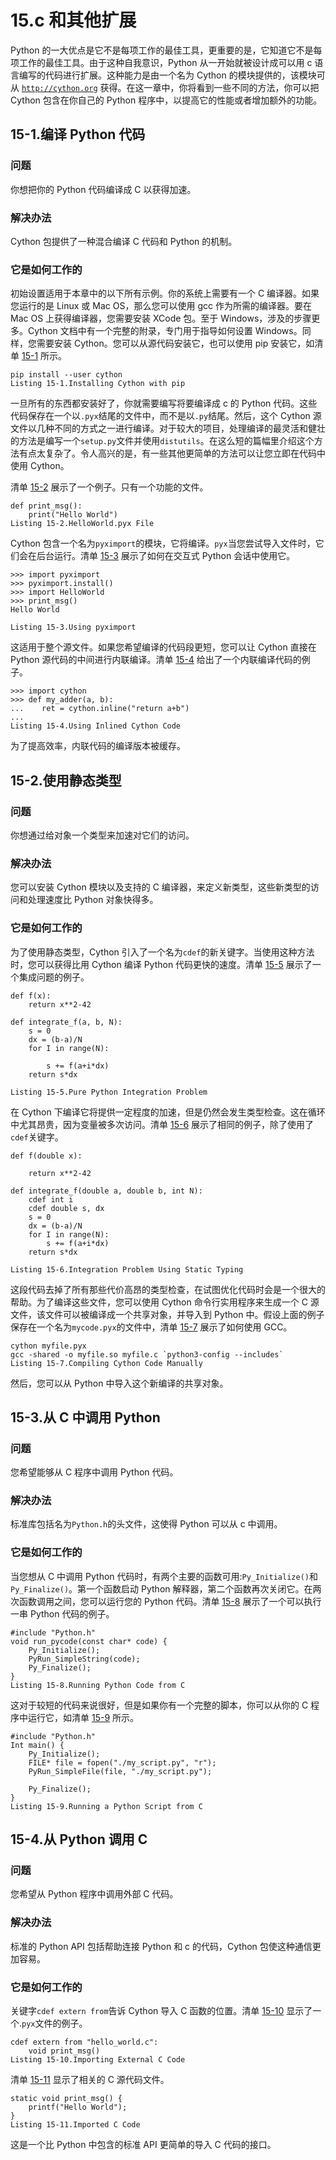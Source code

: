# 15.c 和其他扩展

Python 的一大优点是它不是每项工作的最佳工具，更重要的是，它知道它不是每项工作的最佳工具。由于这种自我意识，Python 从一开始就被设计成可以用 c 语言编写的代码进行扩展。这种能力是由一个名为 Cython 的模块提供的，该模块可从 [`http://cython.org`](http://cython.org) 获得。在这一章中，你将看到一些不同的方法，你可以把 Cython 包含在你自己的 Python 程序中，以提高它的性能或者增加额外的功能。

## 15-1.编译 Python 代码

### 问题

你想把你的 Python 代码编译成 C 以获得加速。

### 解决办法

Cython 包提供了一种混合编译 C 代码和 Python 的机制。

### 它是如何工作的

初始设置适用于本章中的以下所有示例。你的系统上需要有一个 C 编译器。如果您运行的是 Linux 或 Mac OS，那么您可以使用 gcc 作为所需的编译器。要在 Mac OS 上获得编译器，您需要安装 XCode 包。至于 Windows，涉及的步骤更多。Cython 文档中有一个完整的附录，专门用于指导如何设置 Windows。同样，您需要安装 Cython。您可以从源代码安装它，也可以使用 pip 安装它，如清单 [15-1](#Par5) 所示。

```
pip install --user cython
Listing 15-1.Installing Cython with pip

```

一旦所有的东西都安装好了，你就需要编写将要编译成 c 的 Python 代码。这些代码保存在一个以`.pyx`结尾的文件中，而不是以`.py`结尾。然后，这个 Cython 源文件以几种不同的方式之一进行编译。对于较大的项目，处理编译的最灵活和健壮的方法是编写一个`setup.py`文件并使用`distutils`。在这么短的篇幅里介绍这个方法有点太复杂了。令人高兴的是，有一些其他更简单的方法可以让您立即在代码中使用 Cython。

清单 [15-2](#Par8) 展示了一个例子。只有一个功能的文件。

```
def print_msg():
    print("Hello World")
Listing 15-2.HelloWorld.pyx File

```

Cython 包含一个名为`pyximport`的模块，它将编译。`pyx`当您尝试导入文件时，它们会在后台运行。清单 [15-3](#Par10) 展示了如何在交互式 Python 会话中使用它。

```
>>> import pyximport
>>> pyximport.install()
>>> import HelloWorld
>>> print_msg()
Hello World

Listing 15-3.Using pyximport

```

这适用于整个源文件。如果您希望编译的代码段更短，您可以让 Cython 直接在 Python 源代码的中间进行内联编译。清单 [15-4](#Par12) 给出了一个内联编译代码的例子。

```
>>> import cython
>>> def my_adder(a, b):
...    ret = cython.inline("return a+b")
...
Listing 15-4.Using Inlined Cython Code

```

为了提高效率，内联代码的编译版本被缓存。

## 15-2.使用静态类型

### 问题

你想通过给对象一个类型来加速对它们的访问。

### 解决办法

您可以安装 Cython 模块以及支持的 C 编译器，来定义新类型，这些新类型的访问和处理速度比 Python 对象快得多。

### 它是如何工作的

为了使用静态类型，Cython 引入了一个名为`cdef`的新关键字。当使用这种方法时，您可以获得比用 Cython 编译 Python 代码更快的速度。清单 [15-5](#Par17) 展示了一个集成问题的例子。

```
def f(x):
    return x**2-42

def integrate_f(a, b, N):
    s = 0
    dx = (b-a)/N
    for I in range(N):

        s += f(a+i*dx)
    return s*dx

Listing 15-5.Pure Python Integration Problem

```

在 Cython 下编译它将提供一定程度的加速，但是仍然会发生类型检查。这在循环中尤其昂贵，因为变量被多次访问。清单 [15-6](#Par19) 展示了相同的例子，除了使用了`cdef`关键字。

```
def f(double x):

    return x**2-42

def integrate_f(double a, double b, int N):
    cdef int i
    cdef double s, dx
    s = 0
    dx = (b-a)/N
    for I in range(N):
        s += f(a+i*dx)
    return s*dx

Listing 15-6.Integration Problem Using Static Typing

```

这段代码去掉了所有那些代价高昂的类型检查，在试图优化代码时会是一个很大的帮助。为了编译这些文件，您可以使用 Cython 命令行实用程序来生成一个 C 源文件，该文件可以被编译成一个共享对象，并导入到 Python 中。假设上面的例子保存在一个名为`mycode.pyx`的文件中，清单 [15-7](#Par21) 展示了如何使用 GCC。

```
cython myfile.pyx
gcc -shared -o myfile.so myfile.c `python3-config --includes`
Listing 15-7.Compiling Cython Code Manually

```

然后，您可以从 Python 中导入这个新编译的共享对象。

## 15-3.从 C 中调用 Python

### 问题

您希望能够从 C 程序中调用 Python 代码。

### 解决办法

标准库包括名为`Python.h`的头文件，这使得 Python 可以从 c 中调用。

### 它是如何工作的

当您想从 C 中调用 Python 代码时，有两个主要的函数可用:`Py_Initialize()`和`Py_Finalize()`。第一个函数启动 Python 解释器，第二个函数再次关闭它。在两次函数调用之间，您可以运行您的 Python 代码。清单 [15-8](#Par26) 展示了一个可以执行一串 Python 代码的例子。

```
#include "Python.h"
void run_pycode(const char* code) {
    Py_Initialize();
    PyRun_SimpleString(code);
    Py_Finalize();
}
Listing 15-8.Running Python Code from C

```

这对于较短的代码来说很好，但是如果你有一个完整的脚本，你可以从你的 C 程序中运行它，如清单 [15-9](#Par28) 所示。

```
#include "Python.h"
Int main() {
    Py_Initialize();
    FILE* file = fopen("./my_script.py", "r");
    PyRun_SimpleFile(file, "./my_script.py");

    Py_Finalize();
}
Listing 15-9.Running a Python Script from C

```

## 15-4.从 Python 调用 C

### 问题

您希望从 Python 程序中调用外部 C 代码。

### 解决办法

标准的 Python API 包括帮助连接 Python 和 c 的代码，Cython 包使这种通信更加容易。

### 它是如何工作的

关键字`cdef extern from`告诉 Cython 导入 C 函数的位置。清单 [15-10](#Par32) 显示了一个.`pyx`文件的例子。

```
cdef extern from "hello_world.c":
    void print_msg()
Listing 15-10.Importing External C Code

```

清单 [15-11](#Par34) 显示了相关的 C 源代码文件。

```
static void print_msg() {
    printf("Hello World");
}
Listing 15-11.Imported C Code

```

这是一个比 Python 中包含的标准 API 更简单的导入 C 代码的接口。